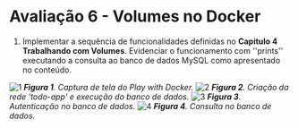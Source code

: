# Avaliação 6 - Volumes no Docker
1. Implementar a sequência de funcionalidades definidas no **Capitulo 4 Trabalhando com Volumes**. Evidenciar o funcionamento com ''prints'' executando a consulta ao banco de dados MySQL como apresentado no conteúdo.

![1](https://github.com/PabloBF/asr_tele/assets/55034604/88dd8e57-595a-478a-bb8f-8e6c55785836)
***Figura 1**. Captura de tela do Play with Docker.*
![2](https://github.com/PabloBF/asr_tele/assets/55034604/d799851b-2e0f-44fc-a5c1-8f80903a976f)
***Figura 2**. Criação da rede 'todo-app' e execução do banco de dados.*
![3](https://github.com/PabloBF/asr_tele/assets/55034604/5e1a4a61-44e7-4a18-95c0-b5d612a0829f)
***Figura 3**. Autenticação no banco de dados.*
![4](https://github.com/PabloBF/asr_tele/assets/55034604/395e842b-8773-4519-8db0-f1fd6f12808a)
***Figura 4**. Consulta no banco de dados.*
